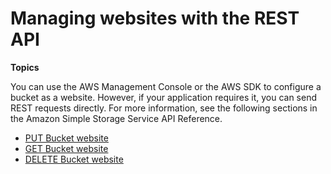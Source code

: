 # Managing websites with the REST API<a name="ConfigWebSiteREST"></a>

**Topics**

You can use the AWS Management Console or the AWS SDK to configure a bucket as a website\. However, if your application requires it, you can send REST requests directly\. For more information, see the following sections in the Amazon Simple Storage Service API Reference\.
+ [PUT Bucket website](https://docs.aws.amazon.com/AmazonS3/latest/API/RESTBucketPUTwebsite.html)
+ [GET Bucket website](https://docs.aws.amazon.com/AmazonS3/latest/API/RESTBucketGETwebsite.html)
+ [DELETE Bucket website](https://docs.aws.amazon.com/AmazonS3/latest/API/RESTBucketDELETEwebsite.html)